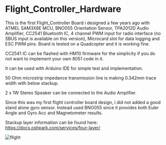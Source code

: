 # Flight_Controller_Hardware

This is the first Flight_Controller Board i designed a few years ago with ATMEL SAM3X8E MCU, BNO055 Orientation Sensor, TPA2012D Audio Amplifier, CC2541 Bluetooth IC, 4 channel PWM input for radio interface (no SBUS input is available on this version), Microcard slot for data logging and ESC PWM pins. Board is tested on a Quadcopter and it is working fine.

CC2541 IC can be flashed with HM10 firmware for the simplicity if you do not want to implement your own 8051 code in it.

It can be used with Arduino IDE for simple test and implementation.

50 Ohm microstrip impedance transmission line is making 0.342mm trace width with below stackup.

2 x 1W Stereo Speaker can be connected to the Audio Amplifier.

Since this was my first flight controller board design, i did not added a good stand alone gyro sensor. Instead used BNO055 since it provides both Euler Angle and Gyro Acc and Magnetometer results.

Stackup layer information can be found here: https://docs.oshpark.com/services/four-layer/

![flight](https://user-images.githubusercontent.com/61315249/75037893-3c4a9500-54c6-11ea-93c4-a54f7095cf36.png)
